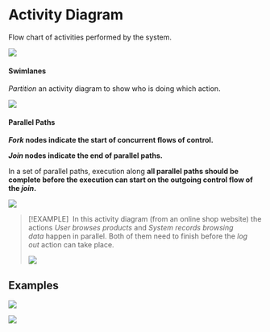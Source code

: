 # Activity Diagram
Flow chart of activities performed by the system.

![](https://s3.us-west-2.amazonaws.com/secure.notion-static.com/a03efaeb-7696-4a73-9025-52a49b8ae01c/Untitled.png?X-Amz-Algorithm=AWS4-HMAC-SHA256&X-Amz-Content-Sha256=UNSIGNED-PAYLOAD&X-Amz-Credential=AKIAT73L2G45EIPT3X45%2F20220419%2Fus-west-2%2Fs3%2Faws4_request&X-Amz-Date=20220419T093515Z&X-Amz-Expires=86400&X-Amz-Signature=99360890ade6c5be0eb6927563eed3b3c65cadd576fba9518db5a7b7d0421583&X-Amz-SignedHeaders=host&response-content-disposition=filename%20%3D%22Untitled.png%22&x-id=GetObject)

#### Swimlanes
_Partition_ an activity diagram to show who is doing which action.

![](https://i.imgur.com/AYMzwqw.png)
#### Parallel Paths
**_Fork_ nodes indicate the start of concurrent flows of control.**

**_Join_ nodes indicate the end of parallel paths.**

In a set of parallel paths, execution along **all parallel paths should be complete before the execution can start on the outgoing control flow of the _join_.**

![](https://nus-cs2113-ay2122s2.github.io/website/book/uml/activityDiagrams/basicNotations/parallelPaths/images/notation.png)

> [!EXAMPLE]
>  In this activity diagram (from an online shop website) the actions _User browses products_ and _System records browsing data_ happen in parallel. Both of them need to finish before the _log out_ action can take place.
> 
> ![](https://nus-cs2113-ay2122s2.github.io/website/book/uml/activityDiagrams/basicNotations/parallelPaths/images/example.png)

## Examples
![](https://i.imgur.com/6F88TWQ.png)

![](https://i.imgur.com/edaWTvS.png)


